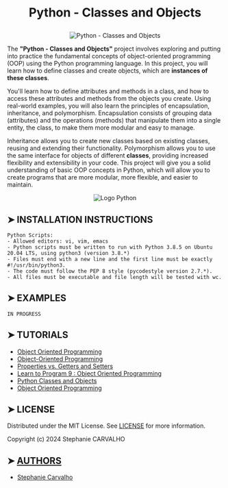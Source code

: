 # <p align="center">Python - Classes and Objects</p>

<p align="center">
<img src="https://cdn.discordapp.com/attachments/1217825406699180052/1239693630738796685/python_classe.jpg?ex=6643da29&is=664288a9&hm=dae6a00fbab372e2bdbe37c6420066631bccec69ed1a0c979a64f1262dfd3671&"  alt="Python - Classes and Objects"/> </p>

<p>

The **"Python - Classes and Objects"** project involves exploring and putting into practice the fundamental concepts of
 object-oriented programming (OOP) using the Python programming language. In this project, you will learn how to define classes and create objects,
 which are **instances of these classes**.

 You'll learn how to define attributes and methods in a class, and how to access these attributes and methods from the objects you create.
 Using real-world examples, you will also learn the principles of encapsulation, inheritance, and polymorphism.
 Encapsulation consists of grouping data (attributes) and the operations (methods) that manipulate them into a single entity, the class, to make them more modular and easy to manage.

 Inheritance allows you to create new classes based on existing classes, reusing and extending their functionality. Polymorphism allows you to use the same interface for objects of different **classes**, providing increased flexibility and extensibility in your code. This project will give you a solid understanding of basic OOP concepts in Python, which will allow you to create programs that are more modular, more flexible, and easier to maintain.

</p>

<p align="center">
<img src="https://cdn-images.threadless.com/threadless-media/artist_shops/shops/realpython/profile/logo-1613591159-afae41b42c1708f4675432b0af9e0f8e.png?v=3&d=eyJvcHMiOiBbWyJyZXNpemUiLCBbMzUwXSwge31dXSwgImZvcmNlIjogZmFsc2UsICJvbmx5X21ldGEiOiBmYWxzZX0=" alt="Logo Python"/>
</p>

## ➤ INSTALLATION INSTRUCTIONS

```
Python Scripts:
- Allowed editors: vi, vim, emacs
- Python scripts must be written to run with Python 3.8.5 on Ubuntu 20.04 LTS, using python3 (version 3.8.*)
- Files must end with a new line and the first line must be exactly #!/usr/bin/python3.
- The code must follow the PEP 8 style (pycodestyle version 2.7.*).
- All files must be executable and file length will be tested with wc.

```

## ➤ EXAMPLES
```
IN PROGRESS
```

## ➤ TUTORIALS

- [Object Oriented Programming](https://python.swaroopch.com/oop.html)
- [Object-Oriented Programming](https://python-course.eu/oop/object-oriented-programming.php)
- [Properties vs. Getters and Setters](https://python-course.eu/oop/properties-vs-getters-and-setters.php)
- [Learn to Program 9 : Object Oriented Programming](https://www.youtube.com/watch?v=1AGyBuVCTeE&ab_channel=DerekBanas)
- [Python Classes and Objects](https://www.youtube.com/watch?v=apACNr7DC_s&ab_channel=Socratica)
- [Object Oriented Programming](https://www.youtube.com/watch?v=-DP1i2ZU9gk&ab_channel=MITOpenCourseWare)

## ➤ LICENSE

Distributed under the MIT License. See [LICENSE](https://github.com/Stefani-web/holbertonschool-higher_level_programming/blob/main/python-more_data_structures/LICENSE) for more information.

Copyright (c) 2024 Stephanie CARVALHO

## ➤ [AUTHORS](https://github.com/Stefani-web/holbertonschool-higher_level_programming/blob/main/python-more_data_structures/AUTHORS)

* [Stephanie Carvalho](https://github.com/Stefani-web)
